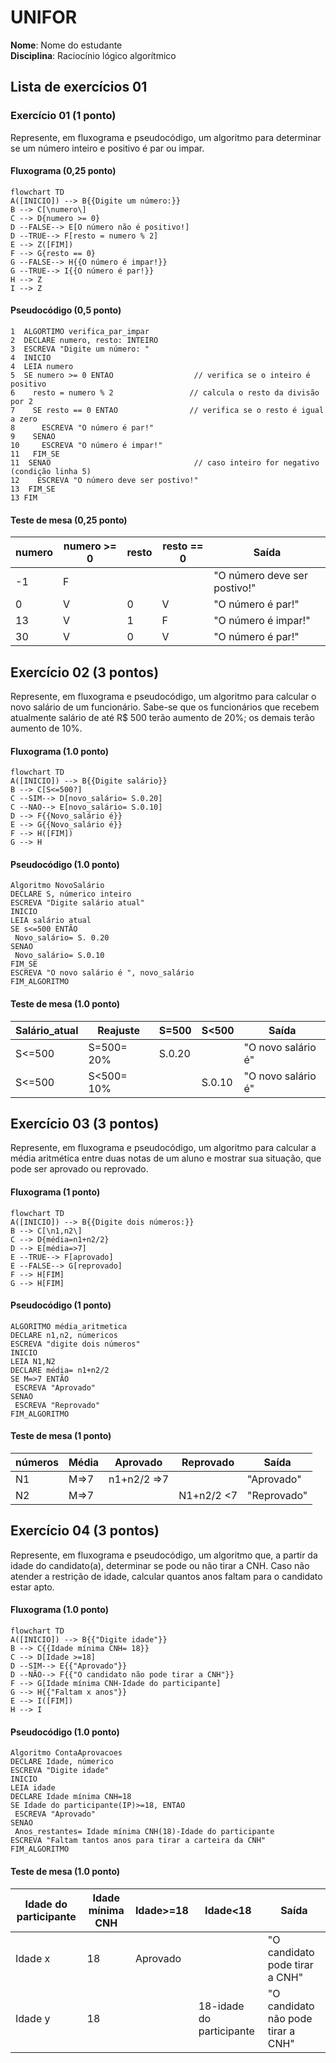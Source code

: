 # UNIFOR
**Nome**: Nome do estudante <br>
**Disciplina**: Raciocínio lógico algorítmico

## Lista de exercícios 01

### Exercício 01 (1 ponto)
Represente, em fluxograma e pseudocódigo, um algoritmo para determinar se um número inteiro e positivo é par ou impar.

#### Fluxograma (0,25 ponto)

```mermaid
flowchart TD
A([INICIO]) --> B{{Digite um número:}}
B --> C[\numero\]
C --> D{numero >= 0}
D --FALSE--> E[O número não é positivo!]
D --TRUE--> F[resto = numero % 2]
E --> Z([FIM])
F --> G{resto == 0}
G --FALSE--> H{{O número é impar!}}
G --TRUE--> I{{O número é par!}}
H --> Z
I --> Z
```

#### Pseudocódigo (0,5 ponto)
```
1  ALGORTIMO verifica_par_impar
2  DECLARE numero, resto: INTEIRO
3  ESCREVA "Digite um número: "
4  INICIO
4  LEIA numero
5  SE numero >= 0 ENTAO                  // verifica se o inteiro é positivo
6    resto = numero % 2                 // calcula o resto da divisão por 2
7    SE resto == 0 ENTAO                // verifica se o resto é igual a zero
8      ESCREVA "O número é par!"
9    SENAO
10     ESCREVA "O número é impar!"
11   FIM_SE
11  SENAO                                // caso inteiro for negativo (condição linha 5)
12    ESCREVA "O número deve ser postivo!"
13  FIM_SE
13 FIM
```

#### Teste de mesa (0,25 ponto)
| numero | numero >= 0 | resto | resto == 0 | Saída |
| -- | -- | -- | -- | -- | 
| -1 | F |   |   | "O número deve ser postivo!" |
| 0  | V | 0 | V | "O número é par!" |
| 13 | V | 1 | F | "O número é impar!" |
| 30 | V | 0 | V | "O número é par!" |

## Exercício 02 (3 pontos)
Represente, em fluxograma e pseudocódigo, um algoritmo para calcular o novo salário de um funcionário. 
Sabe-se que os funcionários que recebem atualmente salário de até R$ 500 terão aumento de 20%; os demais terão aumento de 10%.

#### Fluxograma (1.0 ponto)

```mermaid
flowchart TD
A([INICIO]) --> B{{Digite salário}}
B --> C[S<=500?]
C --SIM--> D[novo_salário= S.0.20]
C --NAO--> E[novo_salário= S.0.10]
D --> F{{Novo_salário é}}
E --> G{{Novo_salário é}}
F --> H([FIM])
G --> H
```

#### Pseudocódigo (1.0 ponto)

```
Algoritmo NovoSalário
DECLARE S, númerico inteiro
ESCREVA "Digite salário atual"
INICIO
LEIA salário atual
SE s<=500 ENTÃO
 Novo_salário= S. 0.20
SENAO
 Novo_salário= S.0.10
FIM_SE
ESCREVA "O novo salário é ", novo_salário
FIM_ALGORITMO
```

#### Teste de mesa (1.0 ponto)

| Salário_atual | Reajuste| S=500 | S<500 | Saída | 
|      --      |      --      |      --      |      --      |      --      | 
| S<=500    | S=500= 20%       | S.0.20   |      | "O novo salário é"  |
| S<=500   | S<500= 10%         |        | S.0.10 | "O novo salário é" |


## Exercício 03 (3 pontos)
Represente, em fluxograma e pseudocódigo, um algoritmo para calcular a média aritmética entre duas notas de um aluno e mostrar sua situação, que pode ser aprovado ou reprovado.

#### Fluxograma (1 ponto)

```mermaid
flowchart TD
A([INICIO]) --> B{{Digite dois números:}}
B --> C[\n1,n2\]
C --> D{média=n1+n2/2}
D --> E[média=>7]
E --TRUE--> F[aprovado]
E --FALSE--> G[reprovado]
F --> H[FIM]
G --> H[FIM]
```

#### Pseudocódigo (1 ponto)

```
ALGORITMO média_aritmetica
DECLARE n1,n2, númericos 
ESCREVA "digite dois números"
INICIO
LEIA N1,N2
DECLARE média= n1+n2/2
SE M=>7 ENTÃO
 ESCREVA "Aprovado" 
SENAO
 ESCREVA "Reprovado"
FIM_ALGORITMO
```

#### Teste de mesa (1 ponto)

| números | Média | Aprovado | Reprovado | Saída |
| -- | -- | -- | -- | -- | 
| N1 | M=>7 | n1+n2/2 =>7  |   | "Aprovado" |
| N2 | M=>7 | | N1+n2/2 <7 | "Reprovado" |

## Exercício 04 (3 pontos)
Represente, em fluxograma e pseudocódigo, um algoritmo que, a partir da idade do candidato(a), determinar se pode ou não tirar a CNH. 
Caso não atender a restrição de idade, calcular quantos anos faltam para o candidato estar apto.

#### Fluxograma (1.0 ponto)


```mermaid
flowchart TD
A([INICIO]) --> B{{"Digite idade"}}
B --> C{{Idade mínima CNH= 18}}
C --> D[Idade >=18]
D --SIM--> E{{"Aprovado"}}
D --NÃO--> F{{"O candidato não pode tirar a CNH"}}
F --> G[Idade mínima CNH-Idade do participante]
G --> H{{"Faltam x anos"}}
E --> I([FIM])
H --> I
```

#### Pseudocódigo (1.0 ponto)

```
Algoritmo ContaAprovacoes
DECLARE Idade, númerico
ESCREVA "Digite idade"
INICIO
LEIA idade
DECLARE Idade mínima CNH=18
SE Idade do participante(IP)>=18, ENTAO
 ESCREVA "Aprovado"
SENAO
 Anos_restantes= Idade mínima CNH(18)-Idade do participante
ESCREVA "Faltam tantos anos para tirar a carteira da CNH"
FIM_ALGORITMO
```

#### Teste de mesa (1.0 ponto)
| Idade do participante | Idade mínima CNH | Idade>=18 | Idade<18 | Saída | 
|      --      |      --      |      --      |      --      |      --      | 
| Idade x    | 18      |Aprovado  |       |  "O candidato pode tirar a CNH"   |
| Idade y  |  18       |        | 18-idade do participante | "O candidato não pode tirar a CNH"  |

